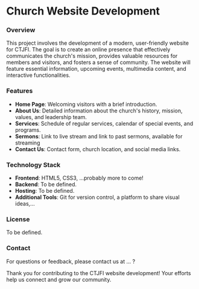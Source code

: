 # Church Website Development
### Overview
This project involves the development of a modern, user-friendly website for CTJFI. The goal is to create an online presence that effectively communicates the church's mission, provides valuable resources for members and visitors, and fosters a sense of community. The website will feature essential information, upcoming events, multimedia content, and interactive functionalities.

### Features
- **Home Page**: Welcoming visitors with a brief introduction.
- **About Us**: Detailed information about the church's history, mission, values, and leadership team.
- **Services**: Schedule of regular services, calendar of special events, and programs.
- **Sermons**: Link to live stream and link to past sermons, available for streaming 
- **Contact Us**: Contact form, church location, and social media links.

### Technology Stack
- **Frontend**:
HTML5, CSS3, ...probably more to come!
- **Backend**:
To be defined.
- **Hosting**:
To be defined.
- **Additional Tools**:
Git for version control, a platform to share visual ideas,...

### License
To be defined.

### Contact
For questions or feedback, please contact us at ... ?

Thank you for contributing to the CTJFI website development! Your efforts help us connect and grow our community.
